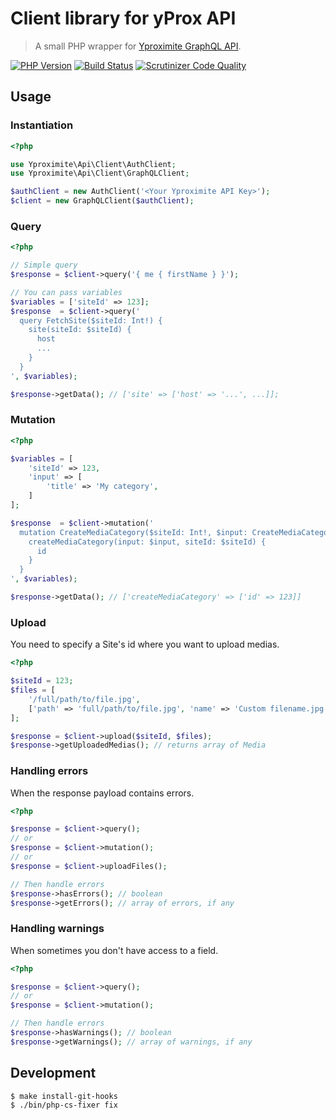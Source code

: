Client library for yProx API
============================

> A small PHP wrapper for [Yproximite GraphQL API](http://graphql-doc.yproximite.com).

[![PHP Version](https://img.shields.io/badge/PHP-%5E7.1-blue.svg)](https://img.shields.io/badge/PHP-%5E7.1-blue.svg)
[![Build Status](https://travis-ci.org/Yproximite/yprox-api-client.svg?branch=master)](https://travis-ci.org/Yproximite/yprox-api-client)
[![Scrutinizer Code Quality](https://scrutinizer-ci.com/g/Yproximite/yprox-api-client/badges/quality-score.png?b=master)](https://scrutinizer-ci.com/g/Yproximite/yprox-api-client/?branch=master)

## Usage

### Instantiation

```php
<?php

use Yproximite\Api\Client\AuthClient;
use Yproximite\Api\Client\GraphQLClient;

$authClient = new AuthClient('<Your Yproximite API Key>');
$client = new GraphQLClient($authClient);
```

### Query 

```php
<?php

// Simple query
$response = $client->query('{ me { firstName } }');

// You can pass variables
$variables = ['siteId' => 123];
$response  = $client->query('
  query FetchSite($siteId: Int!) { 
    site(siteId: $siteId) {
      host
      ...
    }
  }
', $variables);

$response->getData(); // ['site' => ['host' => '...', ...]];
```

### Mutation

```php
<?php

$variables = [
    'siteId' => 123, 
    'input' => [
        'title' => 'My category',
    ]
];

$response  = $client->mutation('
  mutation CreateMediaCategory($siteId: Int!, $input: CreateMediaCategoryInput!) {
    createMediaCategory(input: $input, siteId: $siteId) {
      id
    }
  }
', $variables);

$response->getData(); // ['createMediaCategory' => ['id' => 123]]

```

### Upload

You need to specify a Site's id where you want to upload medias.

```php
<?php

$siteId = 123;
$files = [
    '/full/path/to/file.jpg',
    ['path' => 'full/path/to/file.jpg', 'name' => 'Custom filename.jpg'],
];

$response = $client->upload($siteId, $files);
$response->getUploadedMedias(); // returns array of Media 

```

### Handling errors

When the response payload contains errors.

```php
<?php

$response = $client->query();
// or
$response = $client->mutation();
// or
$response = $client->uploadFiles();

// Then handle errors
$response->hasErrors(); // boolean
$response->getErrors(); // array of errors, if any
```

### Handling warnings

When sometimes you don't have access to a field.

```php
<?php

$response = $client->query();
// or
$response = $client->mutation();

// Then handle errors
$response->hasWarnings(); // boolean
$response->getWarnings(); // array of warnings, if any
```

## Development

```
$ make install-git-hooks
$ ./bin/php-cs-fixer fix
```
